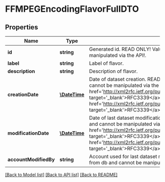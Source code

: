# FFMPEGEncodingFlavorFullDTO

## Properties
Name | Type | Description | Notes
------------ | ------------- | ------------- | -------------
**id** | **string** | Generated id. READ ONLY! Value will be set from db and cannot be manipulated via the API!. | [optional] 
**label** | **string** | Label of flavor. | 
**description** | **string** | Description of flavor. | [optional] 
**creationDate** | [**\DateTime**](\DateTime.md) | Date of dataset creation. READ ONLY! Value will be set from db and cannot be manipulated via the API! Format as defined in &lt;a href&#x3D;&#39;http://xml2rfc.ietf.org/public/rfc/html/rfc3339.html#anchor14&#39; target&#x3D;&#39;_blank&#39;&gt;RFC3339&lt;/a&gt;. Format as defined in &lt;a href&#x3D;&#39;http://xml2rfc.ietf.org/public/rfc/html/rfc3339.html#anchor14&#39; target&#x3D;&#39;_blank&#39;&gt;RFC3339&lt;/a&gt;. | [optional] 
**modificationDate** | [**\DateTime**](\DateTime.md) | Date of last dataset modification. READ ONLY! Value will be set from db and cannot be manipulated via the API! Format as defined in &lt;a href&#x3D;&#39;http://xml2rfc.ietf.org/public/rfc/html/rfc3339.html#anchor14&#39; target&#x3D;&#39;_blank&#39;&gt;RFC3339&lt;/a&gt;. Format as defined in &lt;a href&#x3D;&#39;http://xml2rfc.ietf.org/public/rfc/html/rfc3339.html#anchor14&#39; target&#x3D;&#39;_blank&#39;&gt;RFC3339&lt;/a&gt;. | [optional] 
**accountModifiedBy** | **string** | Account used for last dataset modification. READ ONLY! Value will be set from db and cannot be manipulated via the API!. | [optional] 

[[Back to Model list]](../README.md#documentation-for-models) [[Back to API list]](../README.md#documentation-for-api-endpoints) [[Back to README]](../README.md)


